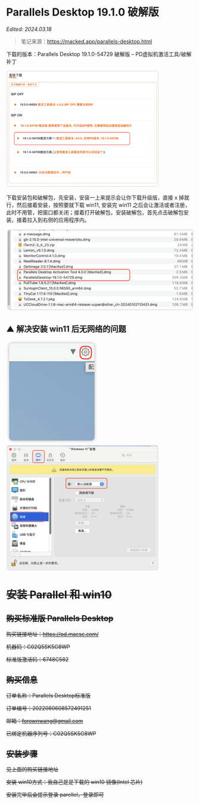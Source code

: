 # Parallels Desktop 19.1.0 破解版

*Edited: 2024.03.18*



> 笔记来源：https://macked.app/parallels-desktop.html

下载的版本：Parallels Desktop 19.1.0-54729 破解版 – PD虚拟机激活工具/破解补丁

<img src="./readme.assets/image-20240318101735196.png" alt="image-20240318101735196" style="zoom:40%;" />

下载安装包和破解包，先安装，安装一上来提示会让你下载升级版，直接 x 掉就行，然后接着安装，按照要就下载 win11, 安装完 win11 之后会让激活或者注册，此时不用管，把窗口都关闭；接着打开破解包，安装破解包，首先点击破解包安装，接着拉入到右侧的应用程序内。

<img src="./readme.assets/image-20240318102257272.png" alt="image-20240318102257272" style="zoom:50%;" />

## ▲ 解决安装 win11 后无网络的问题

<img src="./readme.assets/image-20240318104719538.png" alt="image-20240318104719538" style="zoom:67%;" />

<img src="./readme.assets/image-20240318104814984.png" alt="image-20240318104814984" style="zoom:40%;" />










# ~~安装 Parallel 和 win10~~


## ~~购买标准版 Parallels Desktop~~


~~购买链接地址：https://pd.macsc.com/~~

~~机器码：C02Q5SK5G8WP~~

~~标准版激活码：6748C582~~


## ~~购买信息~~
~~订单名称：Parallels Desktop标准版~~

~~订单编号：2022080608572491251~~

~~邮箱：forownwang@gmail.com~~

~~已绑定机器序列号：C02Q5SK5G8WP~~


## ~~安装步骤~~ 
~~见上面的购买链接地址~~

~~安装 win10方式：我自己是是下载的 win10 镜像(Intel 芯片)~~

~~安装完毕后会提示登录 parellel，登录即可~~
